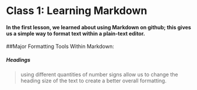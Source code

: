 # Class 1: Learning Markdown

#### In the first lesson, we learned about using Markdown on github; this gives us a simple way to format text within a plain-text editor.

##Major Formatting Tools Within Markdown:



##### **Headings**
>using different quantities of number signs allow us to change the heading size of the text to create a better overall formatting.




